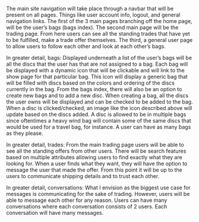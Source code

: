 The main site navigation will take place through a navbar that will be present on all pages. Things like user account info, logout, and general navigation links. The first of the 3 main pages branching off the home page, will be the user’s bags (bags index). The second main page will be the trading page. From here users can see all the standing trades that have yet to be fulfilled, make a trade offer themselves. The third, a general user page to allow users to follow each other and look at each other’s bags.

In greater detail, bags:
Displayed underneath a list of the user’s bags will be all the discs that the user has that are not assigned to a bag. Each bag will be displayed with a dynamic icon that will be clickable and will link to the show page for that particular bag. This icon will display a generic bag that will be filled with discs based on the colors and ordering of the discs currently in the bag. From the bags index, there will also be an option to create new bags and to add a new disc. When creating a bag, all the discs the user owns will be displayed and can be checked to be added to the bag. When a disc is clicked/checked, an image like the icon described above will update based on the discs added. A disc is allowed to be in multiple bags since oftentimes a heavy wind bag will contain some of the same discs that would be used for a travel bag, for instance. A user can have as many bags as they please. 

In greater detail, trades:
From the main trading page users will be able to see all the standing offers from other users. There will be search features based on multiple attributes allowing users to find exactly what they are looking for. When a user finds what they want, they will have the option to message the user that made the offer. From this point it will be up to the users to communicate shipping details and to trust each other. 

In greater detail, conversations:
What I envision as the biggest use case for messages is communicating for the sake of trading. However, users will be able to message each other for any reason. Users can have many conversations where each conversation consists of 2 users. Each conversation will have many messages.


